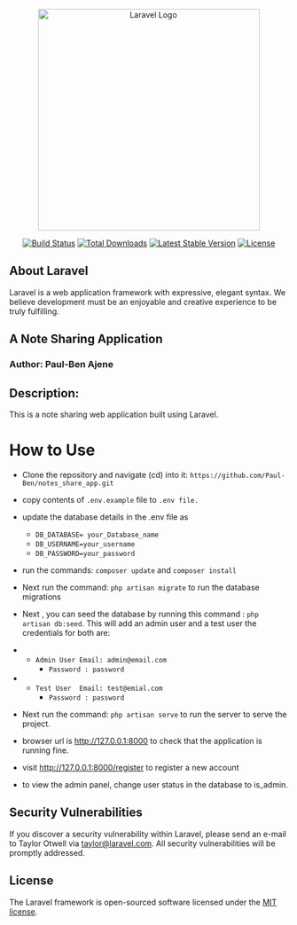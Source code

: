 <p align="center"><a href="https://laravel.com" target="_blank"><img src="https://raw.githubusercontent.com/laravel/art/master/logo-lockup/5%20SVG/2%20CMYK/1%20Full%20Color/laravel-logolockup-cmyk-red.svg" width="400" alt="Laravel Logo"></a></p>

<p align="center">
<a href="https://github.com/laravel/framework/actions"><img src="https://github.com/laravel/framework/workflows/tests/badge.svg" alt="Build Status"></a>
<a href="https://packagist.org/packages/laravel/framework"><img src="https://img.shields.io/packagist/dt/laravel/framework" alt="Total Downloads"></a>
<a href="https://packagist.org/packages/laravel/framework"><img src="https://img.shields.io/packagist/v/laravel/framework" alt="Latest Stable Version"></a>
<a href="https://packagist.org/packages/laravel/framework"><img src="https://img.shields.io/packagist/l/laravel/framework" alt="License"></a>
</p>

## About Laravel

Laravel is a web application framework with expressive, elegant syntax. We believe development must be an enjoyable and creative experience to be truly fulfilling.

## A Note Sharing Application

### Author: Paul-Ben Ajene

## Description:
This is a note sharing web application built using Laravel.

# How to Use
- Clone the repository and navigate (cd) into it: `https://github.com/Paul-Ben/notes_share_app.git`

- copy contents of `.env.example` file to `.env file.`
- update the database details in the .env file as
  - `DB_DATABASE= your_Database_name` 
  - `DB_USERNAME=your_username` 
  - `DB_PASSWORD=your_password`
- run the commands: `composer update` and `composer install`
- Next run the command: `php artisan migrate`  to run the database migrations 
- Next , you can seed the database by running this command : `php artisan db:seed`. This will add an admin user and a test user the credentials for both are:
- - `Admin User Email: admin@email.com`
    - `Password : password`
- - `Test User  Email: test@emial.com`
    - `Password : password`
- Next run the command: `php artisan serve` to run the server to serve the project.
- browser url is http://127.0.0.1:8000 to check that the application is running fine.
- visit http://127.0.0.1:8000/register to register a new account
- to view the admin panel, change user status in the database to is_admin.
## Security Vulnerabilities

If you discover a security vulnerability within Laravel, please send an e-mail to Taylor Otwell via [taylor@laravel.com](mailto:taylor@laravel.com). All security vulnerabilities will be promptly addressed.

## License

The Laravel framework is open-sourced software licensed under the [MIT license](https://opensource.org/licenses/MIT).

